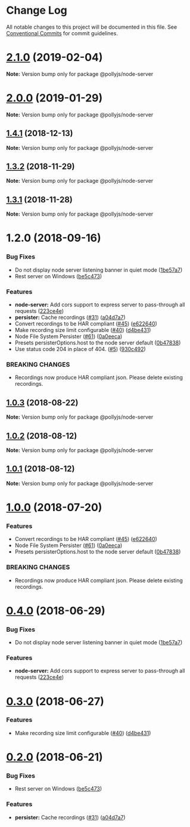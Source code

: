 # Change Log

All notable changes to this project will be documented in this file.
See [Conventional Commits](https://conventionalcommits.org) for commit guidelines.

# [2.1.0](https://github.com/netflix/pollyjs/tree/master/packages/@pollyjs/node-server/compare/v2.0.0...v2.1.0) (2019-02-04)

**Note:** Version bump only for package @pollyjs/node-server





# [2.0.0](https://github.com/netflix/pollyjs/tree/master/packages/@pollyjs/node-server/compare/v1.4.2...v2.0.0) (2019-01-29)

**Note:** Version bump only for package @pollyjs/node-server





## [1.4.1](https://github.com/netflix/pollyjs/tree/master/packages/@pollyjs/node-server/compare/v1.4.0...v1.4.1) (2018-12-13)

**Note:** Version bump only for package @pollyjs/node-server





## [1.3.2](https://github.com/netflix/pollyjs/tree/master/packages/@pollyjs/node-server/compare/v1.3.1...v1.3.2) (2018-11-29)

**Note:** Version bump only for package @pollyjs/node-server





## [1.3.1](https://github.com/netflix/pollyjs/tree/master/packages/@pollyjs/node-server/compare/v1.2.0...v1.3.1) (2018-11-28)

**Note:** Version bump only for package @pollyjs/node-server





<a name="1.2.0"></a>
# 1.2.0 (2018-09-16)


### Bug Fixes

* Do not display node server listening banner in quiet mode ([1be57a7](https://github.com/netflix/pollyjs/tree/master/packages/@pollyjs/node-server/commit/1be57a7))
* Rest server on Windows ([be5c473](https://github.com/netflix/pollyjs/tree/master/packages/@pollyjs/node-server/commit/be5c473))


### Features

* **node-server:** Add cors support to express server to pass-through all requests ([223ce4e](https://github.com/netflix/pollyjs/tree/master/packages/@pollyjs/node-server/commit/223ce4e))
* **persister:** Cache recordings ([#31](https://github.com/netflix/pollyjs/tree/master/packages/[@pollyjs](https://github.com/pollyjs)/node-server/issues/31)) ([a04d7a7](https://github.com/netflix/pollyjs/tree/master/packages/@pollyjs/node-server/commit/a04d7a7))
* Convert recordings to be HAR compliant ([#45](https://github.com/netflix/pollyjs/tree/master/packages/[@pollyjs](https://github.com/pollyjs)/node-server/issues/45)) ([e622640](https://github.com/netflix/pollyjs/tree/master/packages/@pollyjs/node-server/commit/e622640))
* Make recording size limit configurable ([#40](https://github.com/netflix/pollyjs/tree/master/packages/[@pollyjs](https://github.com/pollyjs)/node-server/issues/40)) ([d4be431](https://github.com/netflix/pollyjs/tree/master/packages/@pollyjs/node-server/commit/d4be431))
* Node File System Persister ([#61](https://github.com/netflix/pollyjs/tree/master/packages/[@pollyjs](https://github.com/pollyjs)/node-server/issues/61)) ([0a0eeca](https://github.com/netflix/pollyjs/tree/master/packages/@pollyjs/node-server/commit/0a0eeca))
* Presets persisterOptions.host to the node server default ([0b47838](https://github.com/netflix/pollyjs/tree/master/packages/@pollyjs/node-server/commit/0b47838))
* Use status code 204 in place of 404. ([#5](https://github.com/netflix/pollyjs/tree/master/packages/[@pollyjs](https://github.com/pollyjs)/node-server/issues/5)) ([930c492](https://github.com/netflix/pollyjs/tree/master/packages/@pollyjs/node-server/commit/930c492))


### BREAKING CHANGES

* Recordings now produce HAR compliant json. Please delete existing recordings.




<a name="1.0.3"></a>
## [1.0.3](https://github.com/netflix/pollyjs/tree/master/packages/@pollyjs/node-server/compare/@pollyjs/node-server@1.0.2...@pollyjs/node-server@1.0.3) (2018-08-22)




**Note:** Version bump only for package @pollyjs/node-server

<a name="1.0.2"></a>
## [1.0.2](https://github.com/netflix/pollyjs/tree/master/packages/@pollyjs/node-server/compare/@pollyjs/node-server@1.0.1...@pollyjs/node-server@1.0.2) (2018-08-12)




**Note:** Version bump only for package @pollyjs/node-server

<a name="1.0.1"></a>
## [1.0.1](https://github.com/netflix/pollyjs/tree/master/packages/@pollyjs/node-server/compare/@pollyjs/node-server@1.0.0...@pollyjs/node-server@1.0.1) (2018-08-12)




**Note:** Version bump only for package @pollyjs/node-server

<a name="1.0.0"></a>
# [1.0.0](https://github.com/netflix/pollyjs/tree/master/packages/@pollyjs/node-server/compare/@pollyjs/node-server@0.4.0...@pollyjs/node-server@1.0.0) (2018-07-20)


### Features

* Convert recordings to be HAR compliant ([#45](https://github.com/netflix/pollyjs/tree/master/packages/[@pollyjs](https://github.com/pollyjs)/node-server/issues/45)) ([e622640](https://github.com/netflix/pollyjs/tree/master/packages/@pollyjs/node-server/commit/e622640))
* Node File System Persister ([#61](https://github.com/netflix/pollyjs/tree/master/packages/[@pollyjs](https://github.com/pollyjs)/node-server/issues/61)) ([0a0eeca](https://github.com/netflix/pollyjs/tree/master/packages/@pollyjs/node-server/commit/0a0eeca))
* Presets persisterOptions.host to the node server default ([0b47838](https://github.com/netflix/pollyjs/tree/master/packages/@pollyjs/node-server/commit/0b47838))


### BREAKING CHANGES

* Recordings now produce HAR compliant json. Please delete existing recordings.




<a name="0.4.0"></a>
# [0.4.0](https://github.com/netflix/pollyjs/tree/master/packages/@pollyjs/node-server/compare/@pollyjs/node-server@0.3.0...@pollyjs/node-server@0.4.0) (2018-06-29)


### Bug Fixes

* Do not display node server listening banner in quiet mode ([1be57a7](https://github.com/netflix/pollyjs/tree/master/packages/@pollyjs/node-server/commit/1be57a7))


### Features

* **node-server:** Add cors support to express server to pass-through all requests ([223ce4e](https://github.com/netflix/pollyjs/tree/master/packages/@pollyjs/node-server/commit/223ce4e))




<a name="0.3.0"></a>
# [0.3.0](https://github.com/netflix/pollyjs/tree/master/packages/@pollyjs/node-server/compare/@pollyjs/node-server@0.2.0...@pollyjs/node-server@0.3.0) (2018-06-27)


### Features

* Make recording size limit configurable ([#40](https://github.com/netflix/pollyjs/tree/master/packages/[@pollyjs](https://github.com/pollyjs)/node-server/issues/40)) ([d4be431](https://github.com/netflix/pollyjs/tree/master/packages/@pollyjs/node-server/commit/d4be431))




<a name="0.2.0"></a>
# [0.2.0](https://github.com/netflix/pollyjs/tree/master/packages/@pollyjs/node-server/compare/@pollyjs/node-server@0.1.0...@pollyjs/node-server@0.2.0) (2018-06-21)


### Bug Fixes

* Rest server on Windows ([be5c473](https://github.com/netflix/pollyjs/tree/master/packages/@pollyjs/node-server/commit/be5c473))


### Features

* **persister:** Cache recordings ([#31](https://github.com/netflix/pollyjs/tree/master/packages/[@pollyjs](https://github.com/pollyjs)/node-server/issues/31)) ([a04d7a7](https://github.com/netflix/pollyjs/tree/master/packages/@pollyjs/node-server/commit/a04d7a7))
